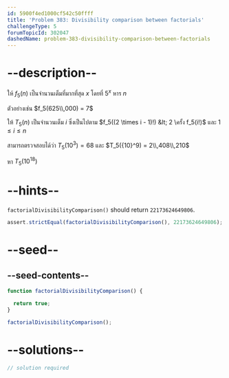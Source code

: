 ```yaml
---
id: 5900f4ed1000cf542c50ffff
title: 'Problem 383: Divisibility comparison between factorials'
challengeType: 5
forumTopicId: 302047
dashedName: problem-383-divisibility-comparison-between-factorials
---
```


# --description--

ให้ $f_5(n)$ เป็นจำนวนเต็มที่มากที่สุด $x$ โดยที่ $5^x$ หาร $n$

ตัวอย่างเช่น $f_5(625\\,000) = 7$

ให้ $T_5(n)$ เป็นจำนวนเต็ม $i$ ซึ่งเป็นไปตาม $f_5((2 \times i - 1)!) &lt; 2 \ครั้ง f_5(i!)$ และ $1 ≤ i ≤ n$

สามารถตรวจสอบได้ว่า $T_5({10}^3) = 68$ และ $T_5({10}^9) = 2\\,408\\,210$

หา $T_5({10}^{18})$

# --hints--

`factorialDivisibilityComparison()` should return `22173624649806`.

```js
assert.strictEqual(factorialDivisibilityComparison(), 22173624649806);
```

# --seed--

## --seed-contents--

```js
function factorialDivisibilityComparison() {

  return true;
}

factorialDivisibilityComparison();
```

# --solutions--

```js
// solution required
```
